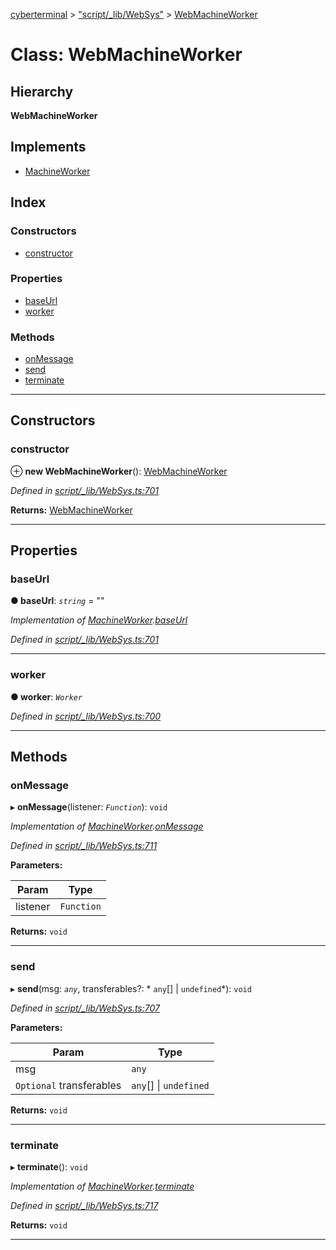 [cyberterminal](../README.md) > ["script/_lib/WebSys"](../modules/_script__lib_websys_.md) > [WebMachineWorker](../classes/_script__lib_websys_.webmachineworker.md)

# Class: WebMachineWorker

## Hierarchy

**WebMachineWorker**

## Implements

* [MachineWorker](../interfaces/_script__lib_machineworker_.machineworker.md)

## Index

### Constructors

* [constructor](_script__lib_websys_.webmachineworker.md#constructor)

### Properties

* [baseUrl](_script__lib_websys_.webmachineworker.md#baseurl)
* [worker](_script__lib_websys_.webmachineworker.md#worker)

### Methods

* [onMessage](_script__lib_websys_.webmachineworker.md#onmessage)
* [send](_script__lib_websys_.webmachineworker.md#send)
* [terminate](_script__lib_websys_.webmachineworker.md#terminate)

---

## Constructors

<a id="constructor"></a>

###  constructor

⊕ **new WebMachineWorker**(): [WebMachineWorker](_script__lib_websys_.webmachineworker.md)

*Defined in [script/_lib/WebSys.ts:701](https://github.com/FantasyInternet/cyberterminal/blob/HEAD/src/script/_lib/WebSys.ts#L701)*

**Returns:** [WebMachineWorker](_script__lib_websys_.webmachineworker.md)

___

## Properties

<a id="baseurl"></a>

###  baseUrl

**● baseUrl**: *`string`* = ""

*Implementation of [MachineWorker](../interfaces/_script__lib_machineworker_.machineworker.md).[baseUrl](../interfaces/_script__lib_machineworker_.machineworker.md#baseurl)*

*Defined in [script/_lib/WebSys.ts:701](https://github.com/FantasyInternet/cyberterminal/blob/HEAD/src/script/_lib/WebSys.ts#L701)*

___
<a id="worker"></a>

###  worker

**● worker**: *`Worker`*

*Defined in [script/_lib/WebSys.ts:700](https://github.com/FantasyInternet/cyberterminal/blob/HEAD/src/script/_lib/WebSys.ts#L700)*

___

## Methods

<a id="onmessage"></a>

###  onMessage

▸ **onMessage**(listener: *`Function`*): `void`

*Implementation of [MachineWorker](../interfaces/_script__lib_machineworker_.machineworker.md).[onMessage](../interfaces/_script__lib_machineworker_.machineworker.md#onmessage)*

*Defined in [script/_lib/WebSys.ts:711](https://github.com/FantasyInternet/cyberterminal/blob/HEAD/src/script/_lib/WebSys.ts#L711)*

**Parameters:**

| Param | Type |
| ------ | ------ |
| listener | `Function` |

**Returns:** `void`

___
<a id="send"></a>

###  send

▸ **send**(msg: *`any`*, transferables?: * `any`[] &#124; `undefined`*): `void`

*Defined in [script/_lib/WebSys.ts:707](https://github.com/FantasyInternet/cyberterminal/blob/HEAD/src/script/_lib/WebSys.ts#L707)*

**Parameters:**

| Param | Type |
| ------ | ------ |
| msg | `any` |
| `Optional` transferables |  `any`[] &#124; `undefined`|

**Returns:** `void`

___
<a id="terminate"></a>

###  terminate

▸ **terminate**(): `void`

*Implementation of [MachineWorker](../interfaces/_script__lib_machineworker_.machineworker.md).[terminate](../interfaces/_script__lib_machineworker_.machineworker.md#terminate)*

*Defined in [script/_lib/WebSys.ts:717](https://github.com/FantasyInternet/cyberterminal/blob/HEAD/src/script/_lib/WebSys.ts#L717)*

**Returns:** `void`

___

